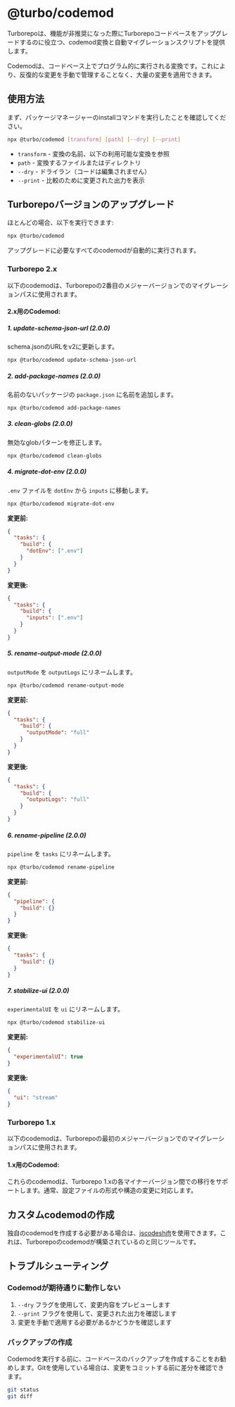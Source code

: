 # @turbo/codemod

Turborepoは、機能が非推奨になった際にTurborepoコードベースをアップグレードするのに役立つ、codemod変換と自動マイグレーションスクリプトを提供します。

Codemodは、コードベース上でプログラム的に実行される変換です。これにより、反復的な変更を手動で管理することなく、大量の変更を適用できます。

## 使用方法

まず、パッケージマネージャーのinstallコマンドを実行したことを確認してください。

```bash
npx @turbo/codemod [transform] [path] [--dry] [--print]
```

- `transform` - 変換の名前、以下の利用可能な変換を参照
- `path` - 変換するファイルまたはディレクトリ
- `--dry` - ドライラン（コードは編集されません）
- `--print` - 比較のために変更された出力を表示

## Turborepoバージョンのアップグレード

ほとんどの場合、以下を実行できます:

```bash
npx @turbo/codemod
```

アップグレードに必要なすべてのcodemodが自動的に実行されます。

### Turborepo 2.x

以下のcodemodは、Turborepoの2番目のメジャーバージョンでのマイグレーションパスに使用されます。

#### 2.x用のCodemod:

##### 1. update-schema-json-url (2.0.0)
schema.jsonのURLをv2に更新します。

```bash
npx @turbo/codemod update-schema-json-url
```

##### 2. add-package-names (2.0.0)
名前のないパッケージの `package.json` に名前を追加します。

```bash
npx @turbo/codemod add-package-names
```

##### 3. clean-globs (2.0.0)
無効なglobパターンを修正します。

```bash
npx @turbo/codemod clean-globs
```

##### 4. migrate-dot-env (2.0.0)
`.env` ファイルを `dotEnv` から `inputs` に移動します。

```bash
npx @turbo/codemod migrate-dot-env
```

**変更前:**
```json
{
  "tasks": {
    "build": {
      "dotEnv": [".env"]
    }
  }
}
```

**変更後:**
```json
{
  "tasks": {
    "build": {
      "inputs": [".env"]
    }
  }
}
```

##### 5. rename-output-mode (2.0.0)
`outputMode` を `outputLogs` にリネームします。

```bash
npx @turbo/codemod rename-output-mode
```

**変更前:**
```json
{
  "tasks": {
    "build": {
      "outputMode": "full"
    }
  }
}
```

**変更後:**
```json
{
  "tasks": {
    "build": {
      "outputLogs": "full"
    }
  }
}
```

##### 6. rename-pipeline (2.0.0)
`pipeline` を `tasks` にリネームします。

```bash
npx @turbo/codemod rename-pipeline
```

**変更前:**
```json
{
  "pipeline": {
    "build": {}
  }
}
```

**変更後:**
```json
{
  "tasks": {
    "build": {}
  }
}
```

##### 7. stabilize-ui (2.0.0)
`experimentalUI` を `ui` にリネームします。

```bash
npx @turbo/codemod stabilize-ui
```

**変更前:**
```json
{
  "experimentalUI": true
}
```

**変更後:**
```json
{
  "ui": "stream"
}
```

### Turborepo 1.x

以下のcodemodは、Turborepoの最初のメジャーバージョンでのマイグレーションパスに使用されます。

#### 1.x用のCodemod:

これらのcodemodは、Turborepo 1.xの各マイナーバージョン間での移行をサポートします。通常、設定ファイルの形式や構造の変更に対応します。

## カスタムcodemodの作成

独自のcodemodを作成する必要がある場合は、[jscodeshift](https://github.com/facebook/jscodeshift)を使用できます。これは、Turborepoのcodemodが構築されているのと同じツールです。

## トラブルシューティング

### Codemodが期待通りに動作しない

1. `--dry` フラグを使用して、変更内容をプレビューします
2. `--print` フラグを使用して、変更された出力を確認します
3. 変更を手動で適用する必要があるかどうかを確認します

### バックアップの作成

Codemodを実行する前に、コードベースのバックアップを作成することをお勧めします。Gitを使用している場合は、変更をコミットする前に差分を確認できます。

```bash
git status
git diff
```
